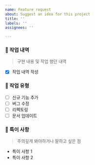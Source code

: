 ```yaml
---
name: Feature request
about: Suggest an idea for this project
title: ''
labels: ''
assignees: ''

---
```


### 📙 작업 내역

 > 구현 내용 및 작업 했던 내역

 - [x] 작업 내역 작성

 ### 📘 작업 유형

 - [ ] 신규 기능 추가
 - [ ] 버그 수정
 - [ ] 리펙토링
 - [ ] 문서 업데이트

 ### 📝 특이 사항

 > 주의깊게 봐야하거나 말하고 싶은 점

 - 특이 사항 1
 - 특이 사항 2

 <br/><br/>
